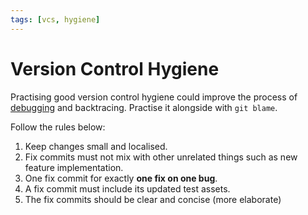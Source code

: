```yaml
---
tags: [vcs, hygiene]
---
```


# Version Control Hygiene

Practising good version control hygiene could improve the process of
[debugging](202203131236.md) and backtracing. Practise it alongside with `git
blame`.

Follow the rules below:

1. Keep changes small and localised.
2. Fix commits must not mix with other unrelated things such as new feature
   implementation.
3. One fix commit for exactly **one fix on one bug**.
4. A fix commit must include its updated test assets.
5. The fix commits should be clear and concise (more elaborate)

